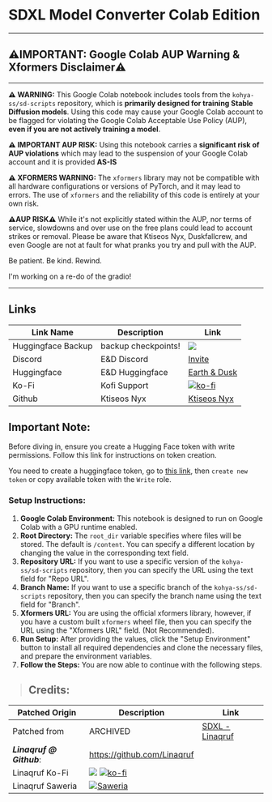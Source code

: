 # **SDXL Model Converter Colab Edition**
---
## **⚠️IMPORTANT: Google Colab AUP Warning & Xformers Disclaimer⚠️**
---
 **⚠️ WARNING:**
This Google Colab notebook includes tools from the `kohya-ss/sd-scripts` repository, which is **primarily designed for training Stable Diffusion models**. Using this code may cause your Google Colab account to be flagged for violating the Google Colab Acceptable Use Policy (AUP), **even if you are not actively training a model**.

**⚠️ IMPORTANT AUP RISK:**
 Using this notebook carries a **significant risk of AUP violations** which may lead to the suspension of your Google Colab account and it is provided **AS-IS** 

 **⚠️ XFORMERS WARNING:**
 The `xformers` library may not be compatible with all hardware configurations or versions of PyTorch, and it may lead to errors. The use of `xformers` and the reliability of this code is entirely at your own risk.

 **⚠️AUP RISK⚠️**
 While it's not explicitly stated within the AUP, nor terms of service, slowdowns and over use on the free plans could lead to account strikes or removal. Please be aware that Ktiseos Nyx, Duskfallcrew, and even Google are not at fault for what pranks you try and pull with the AUP.

 Be patient. Be kind. Rewind.

 I'm working on a re-do of the gradio!


---


## Links

| Link Name| Description | Link |
| --- | --- | --- |
| Huggingface Backup| backup checkpoints! | [![](https://img.shields.io/static/v1?message=Open%20in%20Colab&logo=googlecolab&labelColor=5c5c5c&color=0f80c1&label=%20&style=flat)](https://github.com/Ktiseos-Nyx/HuggingFace_Backup)
|Discord| E&D Discord |[Invite](https://discord.gg/5t2kYxt7An)
|Huggingface| E&D Huggingface |[Earth & Dusk](https://huggingface.co/EarthnDusk)
|Ko-Fi| Kofi Support |[![ko-fi](https://img.shields.io/badge/Support%20me%20on%20Ko--fi-F16061?logo=ko-fi&logoColor=white&style=flat)](https://ko-fi.com/Z8Z8L4EO)
|Github| Ktiseos Nyx |[Ktiseos Nyx](https://github.com/Ktiseos-Nyx/)




## **Important Note:**

Before diving in, ensure you create a Hugging Face token with write permissions. Follow this link for instructions on token creation.

You need to create a huggingface token, go to [this link](https://huggingface.co/settings/tokens), then `create new token` or copy available token with the `Write` role.


### **Setup Instructions:**

1.  **Google Colab Environment:** This notebook is designed to run on Google Colab with a GPU runtime enabled.
2.  **Root Directory:** The `root_dir` variable specifies where files will be stored. The default is `/content`. You can specify a different location by changing the value in the corresponding text field.
3. **Repository URL:** If you want to use a specific version of the `kohya-ss/sd-scripts` repository, then you can specify the URL using the text field for "Repo URL".
4. **Branch Name:** If you want to use a specific branch of the `kohya-ss/sd-scripts` repository, then you can specify the branch name using the text field for "Branch".
5. **Xformers URL:** You are using the official xformers library, however, if you have a custom built `xformers` wheel file, then you can specify the URL using the "Xformers URL" field. (Not Recommended).
6.  **Run Setup:** After providing the values, click the "Setup Environment" button to install all required dependencies and clone the necessary files, and prepare the environment variables.
7.  **Follow the Steps:** You are now able to continue with the following steps.



>## Credits:


| Patched Origin | Description | Link |
| --- | --- | --- |
|Patched from| ARCHIVED |[SDXL - Linaqruf](https://colab.research.google.com/github/Linaqruf/sdxl-model-converter/blob/main/sdxl_model_converter.ipynb)
|***Linaqruf @ Github***: |https://github.com/Linaqruf
|Linaqruf Ko-Fi | [![](https://dcbadge.vercel.app/api/shield/850007095775723532?style=flat)](https://lookup.guru/850007095775723532) [![ko-fi](https://img.shields.io/badge/Support%20me%20on%20Ko--fi-F16061?logo=ko-fi&logoColor=white&style=flat)](https://ko-fi.com/linaqruf)
| Linaqruf Saweria |<a href="https://saweria.co/linaqruf"><img alt="Saweria" src="https://img.shields.io/badge/Saweria-7B3F00?style=flat&logo=ko-fi&logoColor=white"/></a>

